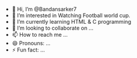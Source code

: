- 👋 Hi, I’m @Bandansarker7
- 👀 I’m interested in Watching Football world cup.
- 🌱 I’m currently learning HTML & C programming
- 💞️ I’m looking to collaborate on ...
- 📫 How to reach me ...
- 😄 Pronouns: ...
- ⚡ Fun fact: ...

<!---
Bandansarker7/Bandansarker7 is a ✨ special ✨ repository because its `README.md` (this file) appears on your GitHub profile.
You can click the Preview link to take a look at your changes.
--->
